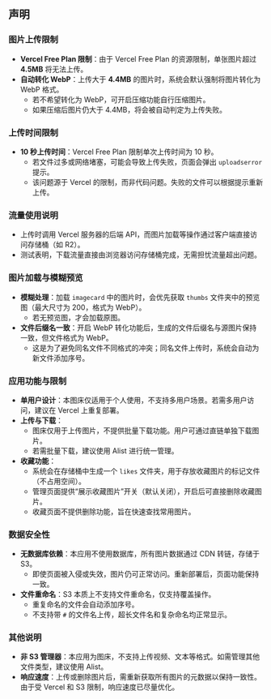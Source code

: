 ## 声明

### 图片上传限制
- **Vercel Free Plan 限制**：由于 Vercel Free Plan 的资源限制，单张图片超过 **4.5MB** 将无法上传。
- **自动转化 WebP**：上传大于 **4.4MB** 的图片时，系统会默认强制将图片转化为 WebP 格式。
  - 若不希望转化为 WebP，可开启压缩功能自行压缩图片。
  - 如果压缩后图片仍大于 4.4MB，将会被自动判定为上传失败。

### 上传时间限制
- **10 秒上传时间**：Vercel Free Plan 限制单次上传时间为 10 秒。
  - 若文件过多或网络堵塞，可能会导致上传失败，页面会弹出 `uploadserror` 提示。
  - 该问题源于 Vercel 的限制，而非代码问题。失败的文件可以根据提示重新上传。

### 流量使用说明
- 上传时调用 Vercel 服务器的后端 API，而图片加载等操作通过客户端直接访问存储桶（如 R2）。
- 测试表明，下载流量直接由浏览器访问存储桶完成，无需担忧流量超出问题。

### 图片加载与模糊预览
- **模糊处理**：加载 `imagecard` 中的图片时，会优先获取 `thumbs` 文件夹中的预览图（最大尺寸为 200，格式为 WebP）。
  - 若无预览图，才会加载原图。
- **文件后缀名一致**：开启 WebP 转化功能后，生成的文件后缀名与源图片保持一致，但文件格式为 WebP。
  - 这是为了避免同名文件不同格式的冲突；同名文件上传时，系统会自动为新文件添加序号。

### 应用功能与限制
- **单用户设计**：本图床仅适用于个人使用，不支持多用户场景。若需多用户访问，建议在 Vercel 上重复部署。
- **上传与下载**：
  - 图床仅用于上传图片，不提供批量下载功能。用户可通过直链单独下载图片。
  - 若需批量下载，建议使用 Alist 进行统一管理。
- **收藏功能**：
  - 系统会在存储桶中生成一个 `likes` 文件夹，用于存放收藏图片的标记文件（不占用空间）。
  - 管理页面提供“展示收藏图片”开关（默认关闭），开启后可直接删除收藏图片。
  - 收藏页面不提供删除功能，旨在快速查找常用图片。

### 数据安全性
- **无数据库依赖**：本应用不使用数据库，所有图片数据通过 CDN 转链，存储于 S3。
  - 即使页面被入侵或失效，图片仍可正常访问。重新部署后，页面功能保持一致。
- **文件重命名**：S3 本质上不支持文件重命名，仅支持覆盖操作。
  - 重复命名的文件会自动添加序号。
  - 不支持带 `#` 的文件名上传，超长文件名和复杂命名均正常显示。

### 其他说明
- **非 S3 管理器**：本应用为图床，不支持上传视频、文本等格式。如需管理其他文件类型，建议使用 Alist。
- **响应速度**：上传或删除图片后，需重新获取所有图片的元数据以保持一致性。由于受 Vercel 和 S3 限制，响应速度已尽量优化。